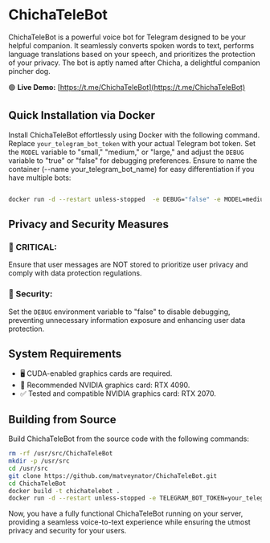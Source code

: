 # ChichaTeleBot

ChichaTeleBot is a powerful voice bot for Telegram designed to be your helpful companion. It seamlessly converts spoken words to text, performs language translations based on your speech, and prioritizes the protection of your privacy. The bot is aptly named after Chicha, a delightful companion pincher dog.

🟢 **Live Demo:** [https://t.me/ChichaTeleBot](https://t.me/ChichaTeleBot)

## Quick Installation via Docker

Install ChichaTeleBot effortlessly using Docker with the following command. Replace `your_telegram_bot_token` with your actual Telegram bot token. Set the `MODEL` variable to "small," "medium," or "large," and adjust the `DEBUG` variable to "true" or "false" for debugging preferences. Ensure to name the container (--name your_telegram_bot_name) for easy differentiation if you have multiple bots:

```bash

docker run -d --restart unless-stopped  -e DEBUG="false" -e MODEL=medium -e TELEGRAM_BOT_TOKEN="your_telegram_bot_token" --name your_telegram_bot_name matveynator/chichatelebot:latest

```

## Privacy and Security Measures

### 🚨 CRITICAL:
Ensure that user messages are NOT stored to prioritize user privacy and comply with data protection regulations.

### 🔐 Security:
Set the `DEBUG` environment variable to "false" to disable debugging, preventing unnecessary information exposure and enhancing user data protection.

## System Requirements

- 🖥️ CUDA-enabled graphics cards are required.
- 🚀 Recommended NVIDIA graphics card: RTX 4090.
- ✅ Tested and compatible NVIDIA graphics card: RTX 2070.

## Building from Source

Build ChichaTeleBot from the source code with the following commands:

```bash
rm -rf /usr/src/ChichaTeleBot
mkdir -p /usr/src
cd /usr/src
git clone https://github.com/matveynator/ChichaTeleBot.git
cd ChichaTeleBot
docker build -t chichatelebot .
docker run -d --restart unless-stopped -e TELEGRAM_BOT_TOKEN=your_telegram_bot_token -e MODEL=medium -e DEBUG="false" --name your_telegram_bot_name chichatelebot
```

Now, you have a fully functional ChichaTeleBot running on your server, providing a seamless voice-to-text experience while ensuring the utmost privacy and security for your users.

